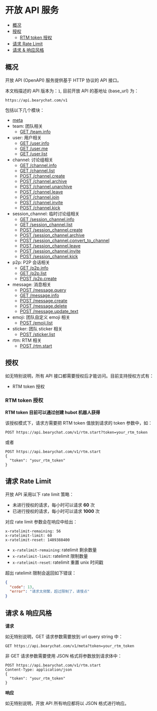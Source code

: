 # 开放 API 服务

<!-- toc -->

- [概况](#%E6%A6%82%E5%86%B5)
- [授权](#%E6%8E%88%E6%9D%83)
  * [RTM token 授权](#rtm-token-%E6%8E%88%E6%9D%83)
- [请求 Rate Limit](#%E8%AF%B7%E6%B1%82-rate-limit)
- [请求 & 响应风格](#%E8%AF%B7%E6%B1%82--%E5%93%8D%E5%BA%94%E9%A3%8E%E6%A0%BC)

<!-- tocstop -->

## 概况

开放 API (OpenAPI) 服务提供基于 HTTP 协议的 API 接口。

本文档描述的 API 版本为：`1`, 目前开放 API 的基地址 (base_url) 为：

```
https://api.bearychat.com/v1
```

包括以下几个模块：

- [meta](./meta.md)
- team: 团队相关
  * [GET /team.info](./team.info.md)
- user: 用户相关
  * [GET /user.info](./user.info.md)
  * [GET /user.me](./user.me.md)
  * [GET /user.list](./user.list.md)
- channel: 讨论组相关
  * [GET /channel.info](./channel.info.md)
  * [GET /channel.list](./channel.list.md)
  * [POST /channel.create](./channel.create.md)
  * [POST /channel.archive](./channel.archive.md)
  * [POST /channel.unarchive](./channel.unarchive.md)
  * [POST /channel.leave](./channel.leave.md)
  * [POST /channel.join](./channel.join.md)
  * [POST /channel.invite](./channel.invite.md)
  * [POST /channel.kick](./channel.kick.md)
- session_channel: 临时讨论组相关
  * [GET /session_channel.info](./session_channel.info.md)
  * [GET /session_channel.list](./session_channel.list.md)
  * [POST /session_channel.create](./session_channel.create.md)
  * [POST /session_channel.archive](./session_channel.archive.md)
  * [POST /session_channel.convert_to_channel](./session_channel.convert_to_channel.md)
  * [POST /session_channel.leave](./session_channel.leave.md)
  * [POST /session_channel.invite](./session_channel.invite.md)
  * [POST /session_channel.kick](./session_channel.kick.md)
- p2p: P2P 会话相关
  * [GET /p2p.info](./p2p.info.md)
  * [GET /p2p.list](./p2p.list.md)
  * [POST /p2p.create](./p2p.create.md)
- message: 消息相关
  * [POST /message.query](./message.query.md)
  * [GET /message.info](./message.info.md)
  * [POST /message.create](./message.create.md)
  * [POST /message.delete](./message.delete.md)
  * [POST /message.update_text](./message.update_text.md)
- emoji: 团队自定义 emoji 相关
  * [POST /emoji.list](./emoji.list.md)
- sticker: 团队 sticker 相关
  * [POST /sticker.list](./sticker.list.md)
- rtm: RTM 相关
  * [POST /rtm.start](./rtm.start.md)

## 授权

如无特别说明，所有 API 接口都需要授权后才能访问。目前支持授权方式有：

- RTM token 授权

### RTM token 授权

**RTM token 目前可以通过创建 hubot 机器人获得**

该授权模式下，请求方需要把 RTM token 值放到请求的 token 参数中，如：

```
POST https://api.bearychat.com/v1/rtm.start?token=your_rtm_token
```

或者

```
POST https://api.bearychat.com/v1/rtm.start
{
  "token": "your_rtm_token"
}
```

## 请求 Rate Limit

开放 API 采用以下 rate limit 策略：

- 未进行授权的请求，每小时可以请求 **60** 次
- 已进行授权的请求，每小时可以请求 **1000** 次


对应 rate limit 参数会在响应中给出：

```
x-ratelimit-remaining: 56
x-ratelimit-limit: 60
x-ratelimit-reset: 1489388400
```

- `x-ratelimit-remaining`: ratelimit 剩余数量
- `x-ratelimit-limit`: ratelimit 限制数量
- `x-ratelimit-reset`: ratelimit 重置 unix 时间戳

超出 ratelimit 限制会返回如下错误：

```json
{
  "code": 13,
  "error": "请求太频繁，超过限制了，请慢点"
}
```

## 请求 & 响应风格

**请求**

如无特别说明，GET 请求参数需要放到 url query string 中：

```
GET https://api.bearychat.com/v1/meta?token=your_rtm_token
```

非 GET 请求参数需要使用 JSON 格式将参数放到请求体中：

```
POST https://api.bearychat.com/v1/rtm.start
Content-Type: application/json
{
  "token": "your_rtm_token"
}
```

**响应**

如无特别说明，开放 API 所有响应都将以 JSON 格式进行响应。
